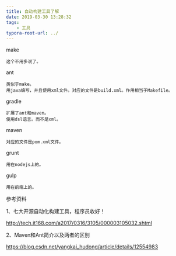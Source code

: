 ```yaml
---
title: 自动构建工具了解
date: 2019-03-30 13:28:32
tags:
	- 工具
typora-root-url: ../
---
```




make

```
这个不用多说了。
```



ant

```
类似于make。
用java编写，并且使用xml文件。对应的文件是build.xml。作用相当于Makefile。
```



gradle

```
扩展了ant和maven。
使用dsl语言。而不是xml。
```

maven

```
对应的文件是pom.xml文件。
```

grunt

```
用在nodejs上的。

```

gulp

```
用在前端上的。
```



参考资料

1、七大开源自动化构建工具，程序员收好！

http://tech.it168.com/a2017/0316/3105/000003105032.shtml

2、Maven和Ant简介以及两者的区别

https://blog.csdn.net/yangkai_hudong/article/details/12554983